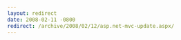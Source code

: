 ```yaml
---
layout: redirect
date: 2008-02-11 -0800
redirect: /archive/2008/02/12/asp.net-mvc-update.aspx/
---
```

